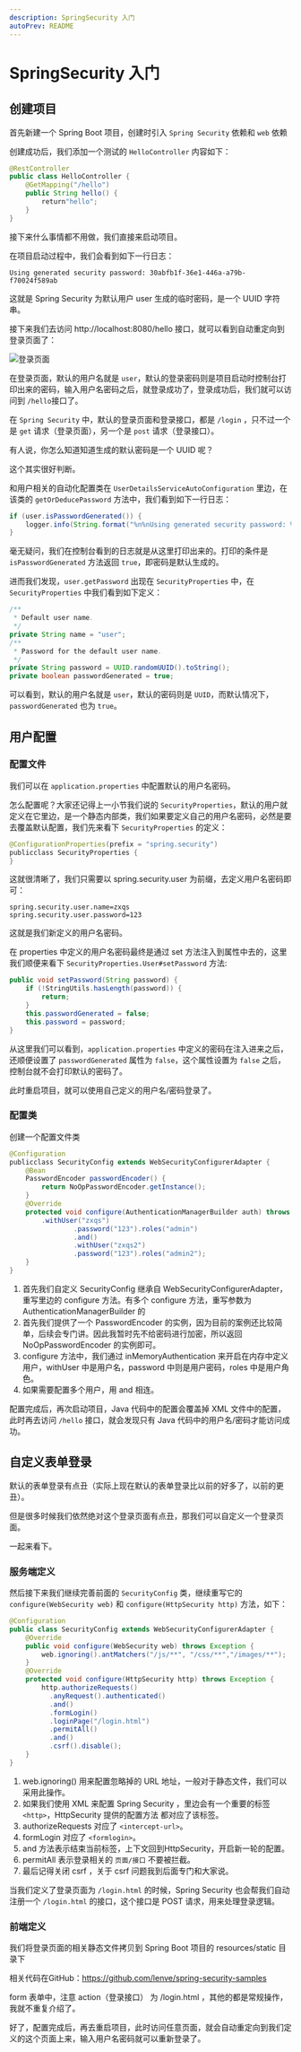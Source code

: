 ```yaml
---
description: SpringSecurity 入门
autoPrev: README
---
```

# SpringSecurity 入门

## 创建项目

首先新建一个 Spring Boot 项目，创建时引入 `Spring Security` 依赖和 `web` 依赖

创建成功后，我们添加一个测试的 `HelloController` 内容如下：

```java
@RestController
public class HelloController {
    @GetMapping("/hello")
    public String hello() {
        return"hello";
    }
}
```
接下来什么事情都不用做，我们直接来启动项目。

在项目启动过程中，我们会看到如下一行日志：

```properties
Using generated security password: 30abfb1f-36e1-446a-a79b-f70024f589ab
```

这就是 Spring Security 为默认用户 user 生成的临时密码，是一个 UUID 字符串。

接下来我们去访问 http://localhost:8080/hello 接口，就可以看到自动重定向到登录页面了：

![登录页面](/blogImg/springsecurity/6.png)

在登录页面，默认的用户名就是 `user`，默认的登录密码则是项目启动时控制台打印出来的密码，输入用户名密码之后，就登录成功了，登录成功后，我们就可以访问到 `/hello`接口了。

在 `Spring Security` 中，默认的登录页面和登录接口，都是 `/login` ，只不过一个是 `get` 请求（登录页面），另一个是 `post` 请求（登录接口）。

有人说，你怎么知道知道生成的默认密码是一个 UUID 呢？

这个其实很好判断。

和用户相关的自动化配置类在 `UserDetailsServiceAutoConfiguration` 里边，在该类的 `getOrDeducePassword` 方法中，我们看到如下一行日志：

```java
if (user.isPasswordGenerated()) {
	logger.info(String.format("%n%nUsing generated security password: %s%n", user.getPassword()));
}
```

毫无疑问，我们在控制台看到的日志就是从这里打印出来的。打印的条件是 `isPasswordGenerated` 方法返回 `true`，即密码是默认生成的。

进而我们发现，`user.getPassword` 出现在 `SecurityProperties` 中，在 `SecurityProperties` 中我们看到如下定义：

```java
/**
 * Default user name.
 */
private String name = "user";
/**
 * Password for the default user name.
 */
private String password = UUID.randomUUID().toString();
private boolean passwordGenerated = true;
```

可以看到，默认的用户名就是 `user`，默认的密码则是 `UUID`，而默认情况下，`passwordGenerated` 也为 `true`。

## 用户配置

### 配置文件
我们可以在 `application.properties` 中配置默认的用户名密码。

怎么配置呢？大家还记得上一小节我们说的 `SecurityProperties`，默认的用户就定义在它里边，是一个静态内部类，我们如果要定义自己的用户名密码，必然是要去覆盖默认配置，我们先来看下 `SecurityProperties` 的定义：

```java
@ConfigurationProperties(prefix = "spring.security")
publicclass SecurityProperties {
}
```

这就很清晰了，我们只需要以 spring.security.user 为前缀，去定义用户名密码即可：

```properties
spring.security.user.name=zxqs
spring.security.user.password=123
```

这就是我们新定义的用户名密码。

在 properties 中定义的用户名密码最终是通过 set 方法注入到属性中去的，这里我们顺便来看下 `SecurityProperties.User#setPassword` 方法:

```java
public void setPassword(String password) {
	if (!StringUtils.hasLength(password)) {
		return;
	}
	this.passwordGenerated = false;
	this.password = password;
}
```

从这里我们可以看到，`application.properties` 中定义的密码在注入进来之后，还顺便设置了 `passwordGenerated` 属性为 `false`，这个属性设置为 `false` 之后，控制台就不会打印默认的密码了。

此时重启项目，就可以使用自己定义的用户名/密码登录了。

### 配置类

创建一个配置文件类
```java
@Configuration
publicclass SecurityConfig extends WebSecurityConfigurerAdapter {
    @Bean
    PasswordEncoder passwordEncoder() {
        return NoOpPasswordEncoder.getInstance();
    }
    @Override
    protected void configure(AuthenticationManagerBuilder auth) throws Exception{
        .withUser("zxqs")
                .password("123").roles("admin")
                .and()
                .withUser("zxqs2")
                .password("123").roles("admin2");
    }
}
```

1. 首先我们自定义 SecurityConfig 继承自 WebSecurityConfigurerAdapter，重写里边的 configure 方法。有多个 configure 方法，重写参数为 AuthenticationManagerBuilder 的
2. 首先我们提供了一个 PasswordEncoder 的实例，因为目前的案例还比较简单，后续会专门讲。因此我暂时先不给密码进行加密，所以返回 NoOpPasswordEncoder 的实例即可。
3. configure 方法中，我们通过 inMemoryAuthentication 来开启在内存中定义用户，withUser 中是用户名，password 中则是用户密码，roles 中是用户角色。
4. 如果需要配置多个用户，用 and 相连。

配置完成后，再次启动项目，Java 代码中的配置会覆盖掉 XML 文件中的配置，此时再去访问 `/hello` 接口，就会发现只有 Java 代码中的用户名/密码才能访问成功。

## 自定义表单登录
默认的表单登录有点丑（实际上现在默认的表单登录比以前的好多了，以前的更丑）。

但是很多时候我们依然绝对这个登录页面有点丑，那我们可以自定义一个登录页面。

一起来看下。

### 服务端定义
然后接下来我们继续完善前面的 `SecurityConfig` 类，继续重写它的 `configure(WebSecurity web)` 和 `configure(HttpSecurity http)` 方法，如下：
 
```java
@Configuration
public class SecurityConfig extends WebSecurityConfigurerAdapter {
    @Override
    public void configure(WebSecurity web) throws Exception {
        web.ignoring().antMatchers("/js/**", "/css/**","/images/**");
    }
    @Override
    protected void configure(HttpSecurity http) throws Exception {
        http.authorizeRequests()
          .anyRequest().authenticated()
          .and()
          .formLogin()
          .loginPage("/login.html")
          .permitAll()
          .and()
          .csrf().disable();
    }
}
```

1. web.ignoring() 用来配置忽略掉的 URL 地址，一般对于静态文件，我们可以采用此操作。
2. 如果我们使用 XML 来配置 Spring Security ，里边会有一个重要的标签 `<http>`，HttpSecurity 提供的配置方法 都对应了该标签。
3. authorizeRequests 对应了 `<intercept-url>`。
4. formLogin 对应了 `<formlogin>`。
5. and 方法表示结束当前标签，上下文回到HttpSecurity，开启新一轮的配置。
6. permitAll 表示登录相关的 `页面/接口` 不要被拦截。
7. 最后记得关闭 csrf ，关于 csrf 问题我到后面专门和大家说。

当我们定义了登录页面为 `/login.html` 的时候，Spring Security 也会帮我们自动注册一个 `/login.html` 的接口，这个接口是 POST 请求，用来处理登录逻辑。

### 前端定义

我们将登录页面的相关静态文件拷贝到 Spring Boot 项目的 resources/static 目录下

相关代码在GitHub：https://github.com/lenve/spring-security-samples

form 表单中，注意 action（登录接口） 为 /login.html ，其他的都是常规操作，我就不重复介绍了。

好了，配置完成后，再去重启项目，此时访问任意页面，就会自动重定向到我们定义的这个页面上来，输入用户名密码就可以重新登录了。